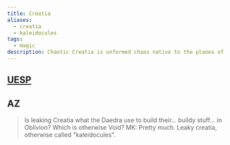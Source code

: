 ```yaml
---
title: Creatia
aliases:
  - creatia
  - kaleidocules
tags:
  - magic
description: Chaotic Creatia is unformed chaos native to the planes of Oblivion.
---
```

## [UESP](https://en.uesp.net/wiki/Lore:Chaotic_Creatia)

## AZ
> Is leaking Creatia what the Daedra use to build their... buildy stuff... in Oblivion? Which is otherwise Void?
> MK: Pretty much. Leaky creatia, otherwise called "kaleidocules".

